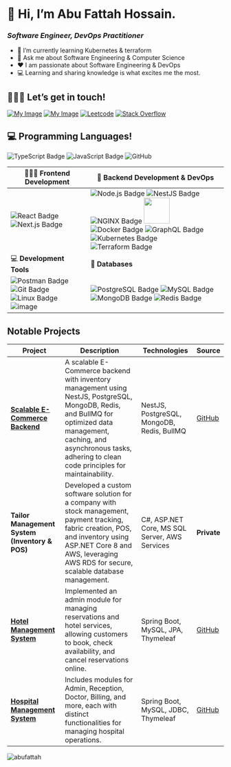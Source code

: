# 👋 Hi, I’m Abu Fattah Hossain.

### _Software Engineer, DevOps Practitioner_

- 🌱 I’m currently learning Kubernetes & terraform
- 💬 Ask me about Software Engineering & Computer Science
- ❤️ I am passionate about Software Engineering & DevOps
- 💻 Learning and sharing knowledge is what excites me the most.

## 🙋🏻‍♂️ Let’s get in touch!

[![My Image](https://camo.githubusercontent.com/8c0692475a5bfc1d9e7361074bdb648e567cae7b5b40ffd32adae31180b0d7b6/68747470733a2f2f696d672e736869656c64732e696f2f62616467652f4c696e6b6564496e2d3030373742353f7374796c653d666f722d7468652d6261646765266c6f676f3d6c696e6b6564696e266c6f676f436f6c6f723d7768697465)](https://www.linkedin.com/in/abufattahnahid/)
[![My Image](https://camo.githubusercontent.com/e5cfad4cbb1e023463333923b069b81749d94e8ff5722f851c7bb01d65bb0e95/68747470733a2f2f696d672e736869656c64732e696f2f62616467652f476d61696c2d4431343833363f7374796c653d666f722d7468652d6261646765266c6f676f3d676d61696c266c6f676f436f6c6f723d7768697465)](mailto:abufattahhossain@gmail.com)
[![Leetcode](https://camo.githubusercontent.com/484c5a914e87576e0ed5771701f361836463092c05c5abf12b291b550ab810ae/68747470733a2f2f696d672e736869656c64732e696f2f62616467652f2d4c656574436f64652d4646413131363f7374796c653d666f722d7468652d6261646765266c6f676f3d4c656574436f6465266c6f676f436f6c6f723d626c61636b)](https://leetcode.com/u/AbuFattah/)
[![Stack Overflow](https://camo.githubusercontent.com/e12a0838c08c3a8a04c2d5909b2a9c2beda8b1538df15eba8f8d0a3d3ec5ffef/68747470733a2f2f696d672e736869656c64732e696f2f62616467652f537461636b5f4f766572666c6f772d4645374131363f7374796c653d666f722d7468652d6261646765266c6f676f3d737461636b2d6f766572666c6f77266c6f676f436f6c6f723d7768697465)](https://stackoverflow.com/users/7286642/abu-fattah)

## 💻 Programming Languages!

![TypeScript Badge](https://img.shields.io/badge/TypeScript-3178C6?logo=typescript&logoColor=fff&style=for-the-badge) ![JavaScript Badge](https://img.shields.io/badge/JavaScript-F7DF1E?logo=javascript&logoColor=000&style=for-the-badge) <img src="https://img.shields.io/badge/Java-ED8B00?style=for-the-badge&logo=openjdk&logoColor=white" alt="GitHub">

| 👨🏻‍💻 **Frontend Development**                                                                                                                                                                                                                                                                                                                                                                                    | 🧩 **Backend Development & DevOps**                                                                                                                                                                                                                                                                                                                                                                                                                                                                                                                                                                                                                                                                                                                                                       |
| -------------------------------------------------------------------------------------------------------------------------------------------------------------------------------------------------------------------------------------------------------------------------------------------------------------------------------------------------------------------------------------------------------------- | ----------------------------------------------------------------------------------------------------------------------------------------------------------------------------------------------------------------------------------------------------------------------------------------------------------------------------------------------------------------------------------------------------------------------------------------------------------------------------------------------------------------------------------------------------------------------------------------------------------------------------------------------------------------------------------------------------------------------------------------------------------------------------------------- |
| ![React Badge](https://img.shields.io/badge/React-61DAFB?logo=react&logoColor=000&style=for-the-badge) ![Next.js Badge](https://img.shields.io/badge/Next.js-000?logo=nextdotjs&logoColor=fff&style=for-the-badge)                                                                                                                                                                                             | ![Node.js Badge](https://img.shields.io/badge/Node.js-5FA04E?logo=nodedotjs&logoColor=fff&style=for-the-badge) ![NestJS Badge](https://img.shields.io/badge/NestJS-E0234E?logo=nestjs&logoColor=fff&style=for-the-badge) ![NGINX Badge](https://img.shields.io/badge/NGINX-009639?logo=nginx&logoColor=fff&style=for-the-badge) <img src="https://github.com/user-attachments/assets/36a8c8bc-28d6-48d8-a3f7-46774945577d" width="60"> ![Docker Badge](https://img.shields.io/badge/Docker-2496ED?logo=docker&logoColor=fff&style=for-the-badge) ![GraphQL Badge](https://img.shields.io/badge/GraphQl-E10098?style=for-the-badge&logo=graphql&logoColor=white) ![Kubernetes Badge](https://img.shields.io/badge/Kubernetes-326CE5?logo=kubernetes&logoColor=fff&style=for-the-badge) ![Terraform Badge](https://img.shields.io/badge/Terraform-844FBA?logo=terraform&logoColor=fff&style=for-the-badge) |
| 💻 **Development Tools**                                                                                                                                                                                                                                                                                                                                                                                       | 📱 **Databases**                                                                                                                                                                                                                                                                                                                                                                                                                                                                                                                                                                                                                                                                                                                                                                          |
| ![Postman Badge](https://img.shields.io/badge/Postman-FF6C37?logo=postman&logoColor=fff&style=for-the-badge) ![Git Badge](https://img.shields.io/badge/Git-F05032?logo=git&logoColor=fff&style=for-the-badge) ![Linux Badge](https://img.shields.io/badge/Linux-FCC624?logo=linux&logoColor=000&style=for-the-badge) ![image](https://github.com/user-attachments/assets/6e911ea9-6325-4d64-b401-77087882710e) | ![PostgreSQL Badge](https://img.shields.io/badge/PostgreSQL-4169E1?logo=postgresql&logoColor=fff&style=for-the-badge) ![MySQL Badge](https://img.shields.io/badge/MySQL-4479A1?logo=mysql&logoColor=fff&style=for-the-badge) ![MongoDB Badge](https://img.shields.io/badge/MongoDB-47A248?logo=mongodb&logoColor=fff&style=for-the-badge) ![Redis Badge](https://img.shields.io/badge/Redis-FF4438?logo=redis&logoColor=fff&style=for-the-badge)                                                                                                                                                                                                                                                                                                                                          |


## Notable Projects

| **Project**                       | **Description**                                                                                                                                       | **Technologies**                      | **Source**         |
|-----------------------------------|-------------------------------------------------------------------------------------------------------------------------------------------------------|---------------------------------------|--------------------|
| [**Scalable E-Commerce Backend**](https://github.com/AbuFattah/dailymart-core)   | A scalable E-Commerce backend with inventory management using NestJS, PostgreSQL, MongoDB, Redis, and BullMQ for optimized data management, caching, and asynchronous tasks, adhering to clean code principles for maintainability. | NestJS, PostgreSQL, MongoDB, Redis, BullMQ | [GitHub](https://github.com/AbuFattah/dailymart-core)        |
| **Tailor Management System (Inventory & POS)** | Developed a custom software solution for a company with stock management, payment tracking, fabric creation, POS, and inventory using ASP.NET Core 8 and AWS, leveraging AWS RDS for secure, scalable database management. | C#, ASP.NET Core, MS SQL Server, AWS Services | **Private**            |
| [**Hotel Management System**](https://github.com/AbuFattah/Hotel-Management-System)      | Implemented an admin module for managing reservations and hotel services, allowing customers to book, check availability, and cancel reservations online. | Spring Boot, MySQL, JPA, Thymeleaf      | [GitHub](https://github.com/AbuFattah/Hotel-Management-System)        |
| [**Hospital Management System**](https://github.com/AbuFattah/Hotel-Management-System)   | Includes modules for Admin, Reception, Doctor, Billing, and more, each with distinct functionalities for managing hospital operations. | Spring Boot, MySQL, JDBC, Thymeleaf     | [GitHub](https://github.com/AbuFattah/Hotel-Management-System)        |

<p><img align="left" src="https://github-readme-stats.vercel.app/api/top-langs?username=abufattah&show_icons=true&locale=en&layout=compact" alt="abufattah" /></p>

<!---
AbuFattah/AbuFattah is a ✨ special ✨ repository because its `README.md` (this file) appears on your GitHub profile.
You can click the Preview link to take a look at your changes.
--->
